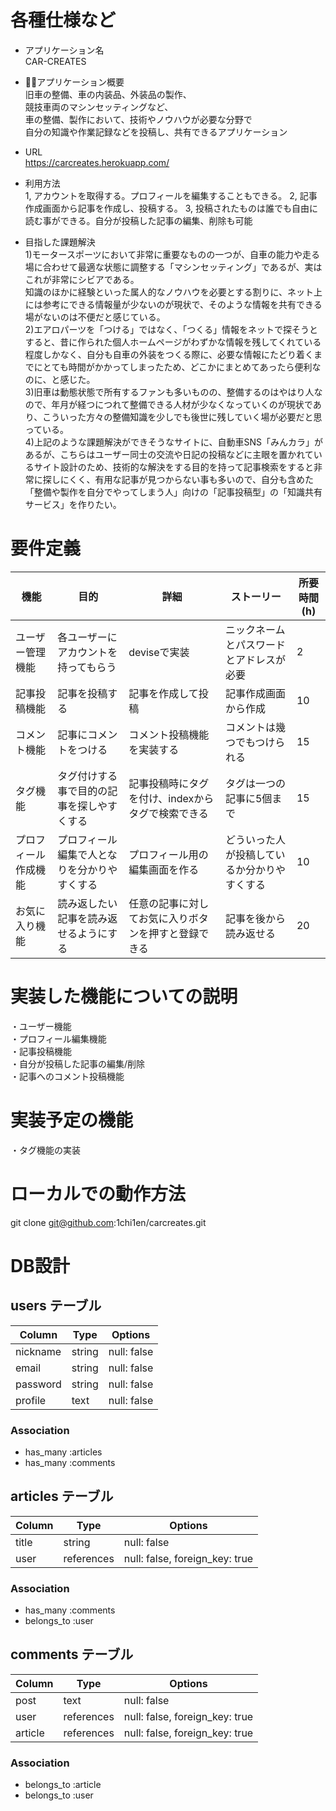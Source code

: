 # 各種仕様など

- アプリケーション名  
CAR-CREATES  

- アプリケーション概要  
旧車の整備、車の内装品、外装品の製作、  
競技車両のマシンセッティングなど、  
車の整備、製作において、技術やノウハウが必要な分野で  
自分の知識や作業記録などを投稿し、共有できるアプリケーション 
 
- URL  
https://carcreates.herokuapp.com/

- 利用方法  
1, アカウントを取得する。プロフィールを編集することもできる。
2, 記事作成画面から記事を作成し、投稿する。
3, 投稿されたものは誰でも自由に読む事ができる。自分が投稿した記事の編集、削除も可能

- 目指した課題解決  
1)モータースポーツにおいて非常に重要なものの一つが、自車の能力や走る場に合わせて最適な状態に調整する「マシンセッティング」であるが、実はこれが非常にシビアである。  
知識のほかに経験といった属人的なノウハウを必要とする割りに、ネット上には参考にできる情報量が少ないのが現状で、そのような情報を共有できる場がないのは不便だと感じている。  
2)エアロパーツを「つける」ではなく、「つくる」情報をネットで探そうとすると、昔に作られた個人ホームページがわずかな情報を残してくれている程度しかなく、自分も自車の外装をつくる際に、必要な情報にたどり着くまでにとても時間がかかってしまったため、どこかにまとめてあったら便利なのに、と感じた。  
3)旧車は動態状態で所有するファンも多いものの、整備するのはやはり人なので、年月が経つにつれて整備できる人材が少なくなっていくのが現状であり、こういった方々の整備知識を少しでも後世に残していく場が必要だと思っている。  
4)上記のような課題解決ができそうなサイトに、自動車SNS「みんカラ」があるが、こちらはユーザー同士の交流や日記の投稿などに主眼を置かれているサイト設計のため、技術的な解決をする目的を持って記事検索をすると非常に探しにくく、有用な記事が見つからない事も多いので、自分も含めた「整備や製作を自分でやってしまう人」向けの「記事投稿型」の「知識共有サービス」を作りたい。    

# 要件定義  

| 機能              | 目的       | 詳細           | ストーリー     | 所要時間(h) |
| ---------------- | ---------- | ------------- | ------------ | ---------- |
| ユーザー管理機能    | 各ユーザーにアカウントを持ってもらう | deviseで実装 | ニックネームとパスワードとアドレスが必要 | 2 |
| 記事投稿機能        | 記事を投稿する | 記事を作成して投稿 | 記事作成画面から作成 | 10 |
| コメント機能        | 記事にコメントをつける | コメント投稿機能を実装する | コメントは幾つでもつけられる | 15 |
| タグ機能           | タグ付けする事で目的の記事を探しやすくする | 記事投稿時にタグを付け、indexからタグで検索できる | タグは一つの記事に5個まで | 15 |
| プロフィール作成機能 | プロフィール編集で人となりを分かりやすくする | プロフィール用の編集画面を作る | どういった人が投稿しているか分かりやすくする | 10 |
| お気に入り機能      | 読み返したい記事を読み返せるようにする | 任意の記事に対してお気に入りボタンを押すと登録できる | 記事を後から読み返せる | 20 |    

# 実装した機能についての説明  
・ユーザー機能  
・プロフィール編集機能  
・記事投稿機能  
・自分が投稿した記事の編集/削除  
・記事へのコメント投稿機能  

# 実装予定の機能  
・タグ機能の実装  

# ローカルでの動作方法

git clone git@github.com:1chi1en/carcreates.git

# DB設計  

## users テーブル

| Column          | Type       | Options                        |
| --------------- | ---------- | ------------------------------ |
| nickname        | string     | null: false                    |
| email           | string     | null: false                    |
| password        | string     | null: false                    |
| profile         | text       | null: false                    |

### Association

- has_many :articles
- has_many :comments

## articles テーブル

| Column          | Type       | Options                        |
| --------------- | ---------- | ------------------------------ |
| title           | string     | null: false                    |
| user            | references | null: false, foreign_key: true |


### Association

- has_many :comments
- belongs_to :user

## comments テーブル

| Column          | Type       | Options                        |
| --------------- | ---------- | ------------------------------ |
| post            | text       | null: false                    |
| user            | references | null: false, foreign_key: true |
| article         | references | null: false, foreign_key: true |

### Association

- belongs_to :article
- belongs_to :user
